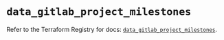 # `data_gitlab_project_milestones`

Refer to the Terraform Registry for docs: [`data_gitlab_project_milestones`](https://registry.terraform.io/providers/gitlabhq/gitlab/16.9.1/docs/data-sources/project_milestones).
